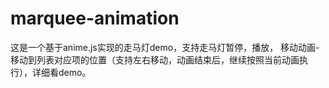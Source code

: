 # marquee-animation
这是一个基于anime.js实现的走马灯demo，支持走马灯暂停，播放， 移动动画-移动到列表对应项的位置（支持左右移动，动画结束后，继续按照当前动画执行），详细看demo。
